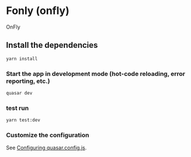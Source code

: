 # Fonly (onfly)

OnFly

## Install the dependencies
```bash
yarn install

```

### Start the app in development mode (hot-code reloading, error reporting, etc.)
```bash
quasar dev
```








### test run

```bash
yarn test:dev 

```

### Customize the configuration
See [Configuring quasar.config.js](https://v2.quasar.dev/quasar-cli-vite/quasar-config-js).
